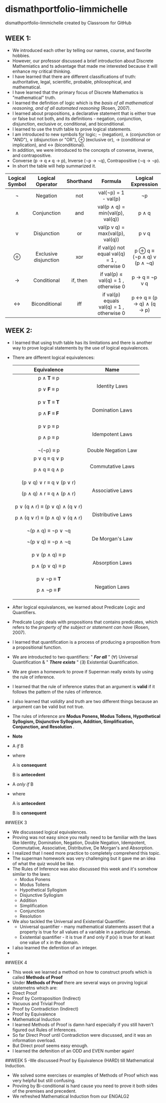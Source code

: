 # dismathportfolio-limmichelle
dismathportfolio-limmichelle created by Classroom for GitHub
## WEEK 1:

- We introduced each other by telling our names, course, and favorite hobbies. 
- However, our professor discussed a brief introduction about Discrete Mathemiatics and ts advantage that made me interested because it will enhance my critical thinking.
- I have learned that there are different classifications of truth: authoritative, legal, scientific, probable, philosophical, and mathematical. 
- I have learned that the primary focus of Discrete Mathematics is "mathematical" truth.
- I learned the definition of logic which is the <i>basis of all mathematical reasoning, and of all automated reasoning</i> (Rosen, 2007).
- I learned about propositions, a declarative statement that is either true or false but not both, and its definitions - negation, conjunction, disjunction, exclusive or, conditional, and biconditional. 
- I learned to use the truth table to prove logical statements. 
- I am introduced to new symbols for logic; ¬ (negation), ∧ (conjunction or "AND"), ∨ (disjunction or "OR"), ⊕ (exclusive or),  → (conditional or implication), and ↔ (biconditional). 
- In addition, we were introduced to the concepts of converse, inverse, and contrapositive. 
- Converse (p → q ≠ q → p), Inverse (¬p → ¬q), Contrapositive (¬q → ¬p).
- In short the table will help summarized it.

| Logical Symbol  |  Logical Operator | Shorthand | Formula | Logical Expression |
| :-----: |:-------:|:-----:| :-------: | :-------: |
| ¬ |Negation | not | val(¬p) = 1 - val(p) | ¬p |
| ∧ | Conjunction | and | val(p ∧ q) = min(val(p), val(q)) | p ∧ q |
| v | Disjunction | or | val(p v q) = max(val(p), val(q)) | p v q |
| ⊕ | Exclusive disjunction | xor | if val(p)  not equal val(q) = 1 , otherwise  0|  p ⊕ q  ≡ (¬p ∧ q) v (p ∧ ¬q) |
| → | Conditional | if, then | if val(p)  ≤ val(q) = 1 , otherwise  0  | p → q ≡  ¬p v q |
| ↔ | Biconditional | iff | if val(p) equals val(q) = 1 , otherwise  0 |  p ↔ q ≡ (p → q) ∧ (q → p) |

## WEEK 2:

- I learned that using truth table has its limitations and there is another way to prove logical statements by the use of logical equivalences.
- There are different logical equivalences:

  | Equivalence | Name |
  | :---------: | :--: |
  | p ∧ <b>T</b> ≡ p <p>p ∨ <b>F</b> ≡ p</p> | Identity Laws |
  | p ∨ <b>T</b> ≡ <b>T</b> <p>p ∧ <b>F</b> ≡ <b>F</b> | Domination Laws |
  | p ∨ p ≡ p <p>p ∧ p ≡ p | Idempotent Laws |
  | ¬(¬p) ≡ p | Double Negation Law |
  | p ∨ q ≡ q ∨ p <p>p ∧ q ≡ q ∧ p</p> | Commutative Laws |
  | (p ∨ q) ∨ r ≡ q ∨ (p ∨ r) <p>(p ∧ q) ∧ r ≡ q ∧ (p ∧ r)</p> | Associative Laws |
  | p ∨ (q ∧ r) ≡ (p ∨ q) ∧ (q ∨ r) <p> p ∧ (q ∨ r) ≡ (p ∧ q) ∨ (q ∧ r)</p> | Distributive Laws |
  | ¬(p ∧ q) ≡ ¬p ∨ ¬q <p>¬(p ∨ q) ≡ ¬p ∧ ¬q</p> | De Morgan's Law |
  | p ∨ (p ∧ q) ≡ p <p>p ∧ (p ∨ q) ≡ p</p> | Absorption Laws |
  | p ∨ ¬p ≡ <b>T</b> <p>p ∧ ¬p ≡ <b>F</b> | Negation Laws |

- After logical equivalances, we learned about Predicate Logic and Quantifiers.
- Predicate Logic deals with propositions that contains predicates, which refers to the <i>property of the subject or statement can have</i> (Rosen, 2007). 
- I learned that quantification is a process of producing a proposition from a propositional function. 
- We are introducted to two quantifiers: " <i><b>For all</i></b> " (∀) Universal Quantification & " <i><b>There exists</i></b> " (∃) Existential Quantification.
- We are given a homework to prove if Superman really exists by using the rule of inference.
- I learned that the rule of inference states that an argument is <b>valid</b> if it follows the pattern of the rules of inference.
- I also learned that <i>validity</i> and <i>truth</i> are two different things because an argument can be valid but not true. 
- The rules of inference are <b> Modus Ponens, Modus Tollens, Hypothetical Syllogism, Disjunctive Syllogism, Addition, Simplification, Conjunction, and Resolution </b>.

- <b> Note </b>
- A <i> if </i> B 
- where <p> A is <b> consequent </b> </p>  <p> B is <b> antecedent </b> </p>
- A <i> only if </i> B 
- where <p> A is <b> antecedent </b> </p>  <p> B is <b> consequent </b> </p>  

##WEEK 3
* We discusssed logical equivalences.
* Proving was not easy since you really need to be familiar with the laws like Identity, Domination, Negation, Double Negation, Idempotent, Commutative, Associative, Distributive, De Morgan's and Absorption. 
* I realized that I need more practice to completely comprehend this topic. 
* The superman homework was very challenging but it gave me an idea of what the quiz would be like.
* The Rules of Inference was also discussed this week and it's somehow similar to the laws:
  - Modus Ponens
  - Modus Tollens
  - Hypothetical Syllogism
  - Disjunctive Syllogism
  - Addition
  - Simplification
  - Conjunction
  - Resolution
* We also tackled the Universal and Existential Quantifier. 
  - Universal quantifier - many mathematical statements assert that a property is true for all values of a variable in a particular domain.
  - Existential quantifier - it is true if and only if p(x) is true for at least one value of x in the domain.
* I also learned the defenition of an integer.
* 
##WEEK 4
- This week we learned a method on how to construct proofs  which is called <b> Methods of Proof </b>
- Under <b> Methods of Proof </b> there are several ways on proving logical statemetns which are:
- Direct Proof
- Proof by Contraposition (Indirect)
- Vacuous and Trivial Proof
- Proof by Contradiction (Indirect)
- Proof by Equivalence 
- Mathematical Induction
- I learned Methods of Proof is damn hard especially if you still haven't figured out Rules of Inferences.
- So far Direct Proof until Contradiction were discussed, and it was an information overload.
- But Direct proof seems easy enough.
- I learned the defenition of an ODD and EVEN number again!

##WEEK 5
-We discussed Proof by Equivalence (HARD)  till Mathematical Induction.
- We solved some exercises or examples of Methods of Proof which was very helpful but still confusing. 
- Proviing by Bi-conditional is hard cause you need to prove it both sides of the premises and precedent.
- We refreshed Mathematical Induction from our ENGALG2



